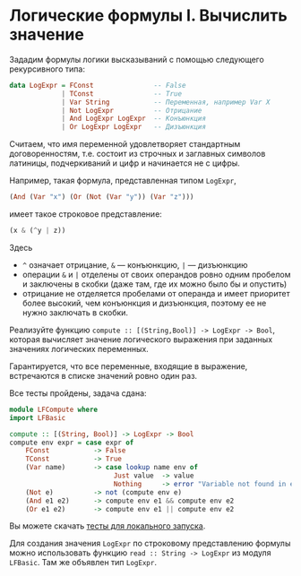# Логические формулы I. Вычислить значение

Зададим формулы логики высказываний с помощью следующего рекурсивного типа:

```hs
data LogExpr = FConst               -- False
             | TConst               -- True
             | Var String           -- Переменная, например Var X
             | Not LogExpr          -- Отрицание
             | And LogExpr LogExpr  -- Конъюнкция
             | Or LogExpr LogExpr   -- Дизъюнкция
```

Считаем, что имя переменной удовлетворяет стандартным договоренностям, т.е. состоит из строчных и заглавных символов латиницы, подчеркиваний и цифр и начинается не с цифры.

Например, такая формула, представленная типом `LogExpr`,

```hs
(And (Var "x") (Or (Not (Var "y")) (Var "z")))
```

имеет такое строковое представление:

```hs
(x & (^y | z))
```

Здесь
- `^` означает отрицание, `&` — конъюнкцию, `|` — дизъюнкцию
- операции `&` и `|` отделены от своих операндов ровно одним пробелом и заключены в скобки (даже там, где их можно было бы и опустить)
- отрицание не отделяется пробелами от операнда и имеет приоритет более высокий, чем конъюнкция и дизъюнкция, поэтому ее не нужно заключать в скобки.

Реализуйте функцию `compute :: [(String,Bool)] -> LogExpr -> Bool`, которая вычисляет значение логического выражения при заданных значениях логических переменных.

Гарантируется, что все переменные, входящие в выражение, встречаются в списке значений ровно один раз.


Все тесты пройдены, задача сдана:
```hs
module LFCompute where
import LFBasic

compute :: [(String, Bool)] -> LogExpr -> Bool
compute env expr = case expr of
    FConst           -> False
    TConst           -> True
    (Var name)       -> case lookup name env of
                          Just value  -> value
                          Nothing     -> error "Variable not found in environment"
    (Not e)          -> not (compute env e)
    (And e1 e2)      -> compute env e1 && compute env e2
    (Or e1 e2)       -> compute env e1 || compute env e2
```

Вы можете скачать [тесты для локального запуска](LFCompute.zip).

Для создания значения `LogExpr` по строковому представлению формулы можно использовать функцию `read :: String -> LogExpr` из модуля `LFBasic`. Там же объявлен тип `LogExpr`.

